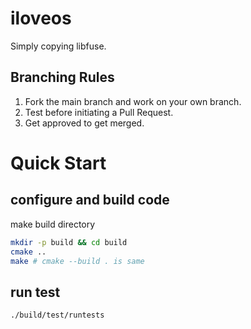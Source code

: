 # iloveos

Simply copying libfuse.


## Branching Rules

1. Fork the main branch and work on your own branch.
2. Test before initiating a Pull Request.
3. Get approved to get merged.

# Quick Start

## configure and build code
make build directory 
```bash
mkdir -p build && cd build
cmake ..
make # cmake --build . is same
```

## run test
```bash
./build/test/runtests
```